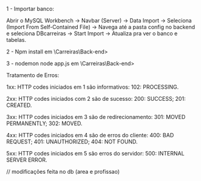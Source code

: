 1 - Importar banco:

Abrir o MySQL Workbench -> Navbar (Server) -> Data Import -> Seleciona (Import From Self-Contained File) -> Navega até a pasta config no backend e seleciona DBcarreiras -> Start Import -> Atualiza pra ver o banco e tabelas.

2 - Npm install em \Carreiras\Back-end>

3 - nodemon node app.js em \Carreiras\Back-end>

Tratamento de Erros:

1xx: HTTP codes iniciados em 1 são informativos:
102: PROCESSING.

2xx: HTTP codes iniciados com 2 são de sucesso:
200: SUCCESS;
201: CREATED.

3xx: HTTP codes iniciados em 3 são de redirecionamento:
301: MOVED PERMANENTLY;
302: MOVED.

4xx: HTTP codes iniciados em 4 são de erros do cliente:
400: BAD REQUEST;
401: UNAUTHORIZED;
404: NOT FOUND.

5xx: HTTP codes iniciados em 5 são erros do servidor:
500: INTERNAL SERVER ERROR.

// modificações feita no db (area e profissao)
